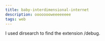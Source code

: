 ```yaml
---
title: baby-interdimensional-internet
description: oooooooweeeeeeee
tags: web
---
```


I used dirsearch to find the extension /debug. 
